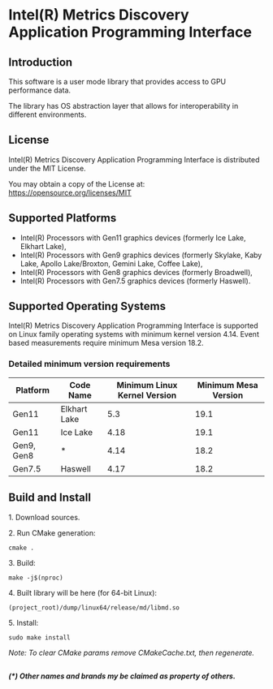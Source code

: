 # Intel(R) Metrics Discovery Application Programming Interface

## Introduction

This software is a user mode library that provides access to GPU performance data.

The library has OS abstraction layer that allows for interoperability in different environments.

## License

Intel(R) Metrics Discovery Application Programming Interface is distributed under the MIT License.

You may obtain a copy of the License at:
https://opensource.org/licenses/MIT

## Supported Platforms

- Intel(R) Processors with Gen11 graphics devices (formerly Ice Lake, Elkhart Lake),
- Intel(R) Processors with Gen9 graphics devices (formerly Skylake, Kaby Lake, Apollo Lake/Broxton, Gemini Lake, Coffee Lake),
- Intel(R) Processors with Gen8 graphics devices (formerly Broadwell),
- Intel(R) Processors with Gen7.5 graphics devices (formerly Haswell).

## Supported Operating Systems

Intel(R) Metrics Discovery Application Programming Interface is supported on Linux family operating systems with minimum kernel version 4.14.
Event based measurements require minimum Mesa version 18.2.

### Detailed minimum version requirements

| Platform | Code Name | Minimum Linux Kernel Version | Minimum Mesa Version |
|--|--|--|--|
| Gen11 | Elkhart Lake | 5.3 | 19.1 |
| Gen11 | Ice Lake | 4.18 | 19.1 |
| Gen9, Gen8 | * | 4.14 | 18.2 |
| Gen7.5 | Haswell | 4.17 | 18.2 |

## Build and Install

1\. Download sources.

2\. Run CMake generation:

```shell
cmake .
```

3\. Build:

```shell
make -j$(nproc)
```

4\. Built library will be here (for 64-bit Linux):

```shell
(project_root)/dump/linux64/release/md/libmd.so
```

5\. Install:

```shell
sudo make install
```

*Note: To clear CMake params remove CMakeCache.txt, then regenerate.*

##
___(*) Other names and brands my be claimed as property of others.___
